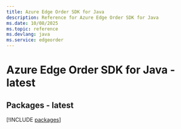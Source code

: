 ```yaml
---
title: Azure Edge Order SDK for Java
description: Reference for Azure Edge Order SDK for Java
ms.date: 10/08/2025
ms.topic: reference
ms.devlang: java
ms.service: edgeorder
---
```

# Azure Edge Order SDK for Java - latest
## Packages - latest
[!INCLUDE [packages](edge-order-index.md)]